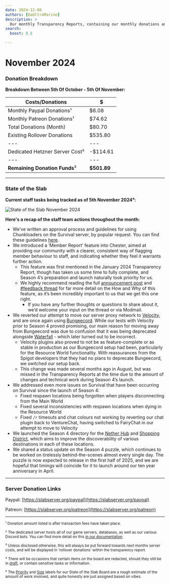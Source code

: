 ```yaml
---
date: 2024-12-08
authors: [DaUltraMarine]
description: >
  Our monthly Transparency Reports, containing our monthly donations and summarising the progress our staff team has made recently.
search:
  boost: 0.5

---
```


# November 2024
<!-- more -->
### Donation Breakdown
**Breakdown Between 5th Of October - 5th Of November:**

Costs/Donations |      $
---|---
Monthly Paypal Donations¹| $6.08
Monthly Patreon Donations¹| $74.62
Total Donations (Month)| $80.70
Existing Rollover Donations| $535.80
---|---
Dedicated Hetzner Server Cost² | -$114.61
---|---
**Remaining Donation Funds**³   |  **$501.89**

---

### State of the Slab

**Current staff tasks being tracked as of 5th November 2024⁴:**

![State of the Slab November 2024](./../../../assets/images/kanban/2024/October.png "State of the Slab November 2024")

**Here's a recap of the staff team actions throughout the month:**

- We’ve written an approval process and guidelines for using Chunkloaders on the Survival server, by popular request. You can find these guidelines [here](https://discord.com/channels/146701388234227712/146702455487463424/1294198592352817184).
- We introduced a ‘Member Report’ feature into Chester, aimed at providing our community with a clearer, consistent way of flagging member behaviour to staff, and indicating whether they feel it warrants further action.
    - This feature was first mentioned in the January 2024 Transparency Report, though has taken us some time to fully complete, and Season 4’s preparation and launch naturally took priority for us.
    - We highly recommend reading the full [announcement post](https://discord.com/channels/146701388234227712/146702455487463424/1294733545108930611) and [#feedback thread](https://discord.com/channels/146701388234227712/1294712190238068806) for far more detail on the How and Why of this feature, as it’s been incredibly important to us that we get this one right.
      - If you have any further thoughts or questions to share about it, we’d welcome your input on the thread or via Modmail.
- We reverted our attempt to move our server proxy network to [Velocity](https://papermc.io/software/velocity), and are once again using [Bungeecord](https://github.com/SpigotMC/BungeeCord). While our tests with Velocity prior to Season 4 proved promising, our main reason for moving away from Bungeecord was due to confusion that it was being deprecated alongside [Waterfall](https://papermc.io/software/waterfall) - which later turned out to be incorrect.
    - Velocity plugins also proved to not be as feature-complete or as stable in production as our Bungeecord setup had been, particularly for the Resource World functionality. With reassurances from the Spigot developers that they had no plans to deprecate Bungeecord, we switched our setup back.
    - This change was made several months ago in August, but was missed in the Transparency Reports at the time due to the amount of changes and technical work during Season 4’s launch.
- We addressed even more issues on Survival that have been occurring on Survival since the launch of Season 4:
    - Fixed respawn locations being forgotten when players disconnecting from the Main World
    - Fixed several inconsistencies with respawn locations when dying in the Resource World
    - Fixed `/r` timeouts and chat colours not working by reverting our chat plugin back to VentureChat, having switched to FairyChat in our attempt to move to Velocity
- We launched the Season 4 directory for the [Nether Hub](https://slabserver.org/hub) and [Shopping District](https://slabserver.org/shops), which aims to improve the discoverability of various destinations in each of these locations.
- We shared a status update on the Season 4 puzzle, which continues to be worked on tirelessly behind-the-scenes almost every single day. The puzzle is now expected to release in the first half of 2025, and we are hopeful that timings will coincide for it to launch around our ten year anniversary in April.

---

### Server Donation Links
Paypal: [https://slabserver.org/paypal](https://slabserver.org/paypal)

Patreon: [https://slabserver.org/patreon](https://slabserver.org/patreon)

---

<sup>¹ Donation amount listed is after transaction fees have taken place.</sup>

<sup>² The dedicated server hosts all of our game servers, databases, as well as our various Discord bots. You can find more detail on this [in our documentation](../../../documentation/minecraft/server-architecture.md).</sup>

<sup>³ Unless disclosed otherwise, this will always be put forward towards next months server costs, and will be displayed in ‘rollover donations’ within the transparency report.</sup>

<sup>⁴ There will be occasions that certain items on the board are redacted, should they still be in [draft](https://docs.github.com/en/issues/planning-and-tracking-with-projects/managing-items-in-your-project/adding-items-to-your-project#creating-draft-issues), or contain sensitive tasks or information.</sup>

<sup>⁵ The [Priority](../../../assets/images/kanban/Priority.png) and [Size](../../../assets/images/kanban/Size.png) labels for our State of the Slab Board are a rough estimate of the amount of work involved, and quite honestly are just assigned based on vibes.</sup>